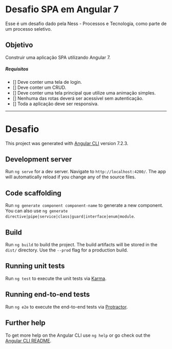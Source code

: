 # Desafio SPA em Angular 7
Esse é um desafio dado pela Ness - Processos e Tecnologia, como parte de um processo seletivo. 

## Objetivo
Construir uma aplicação SPA utilizando Angular 7.

##### Requisitos
* [] Deve conter uma tela de login.
* [] Deve conter um CRUD.
* [] Deve conter uma tela principal que utilize uma animação simples.
* [] Nenhuma das rotas deverá ser acessível sem autenticação.
* [] Toda a aplicação deve ser responsiva.


--------------------------------------------------------------------------------------------------
# Desafio

This project was generated with [Angular CLI](https://github.com/angular/angular-cli) version 7.2.3.

## Development server

Run `ng serve` for a dev server. Navigate to `http://localhost:4200/`. The app will automatically reload if you change any of the source files.

## Code scaffolding

Run `ng generate component component-name` to generate a new component. You can also use `ng generate directive|pipe|service|class|guard|interface|enum|module`.

## Build

Run `ng build` to build the project. The build artifacts will be stored in the `dist/` directory. Use the `--prod` flag for a production build.

## Running unit tests

Run `ng test` to execute the unit tests via [Karma](https://karma-runner.github.io).

## Running end-to-end tests

Run `ng e2e` to execute the end-to-end tests via [Protractor](http://www.protractortest.org/).

## Further help

To get more help on the Angular CLI use `ng help` or go check out the [Angular CLI README](https://github.com/angular/angular-cli/blob/master/README.md).
